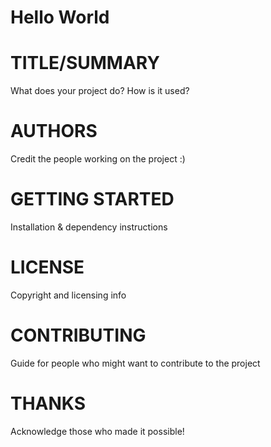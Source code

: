 # Hello World
# TITLE/SUMMARY 
What does your project do? How is it used?
# AUTHORS
Credit the people working on the project :)
# GETTING STARTED
Installation & dependency instructions
# LICENSE
Copyright and licensing info
# CONTRIBUTING
Guide for people who might want to contribute to the project
# THANKS
Acknowledge those who made it possible!
